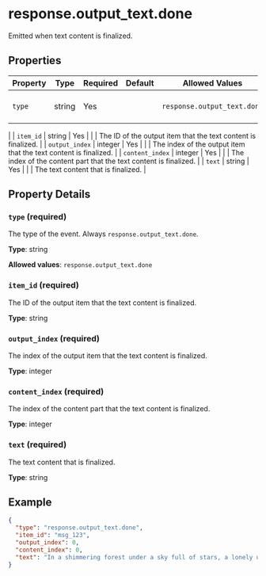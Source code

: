 # response.output_text.done

Emitted when text content is finalized.

## Properties

| Property | Type | Required | Default | Allowed Values | Description |
| -------- | ---- | -------- | ------- | -------------- | ----------- |
| `type` | string | Yes |  | `response.output_text.done` | The type of the event. Always `response.output_text.done`.
 |
| `item_id` | string | Yes |  |  | The ID of the output item that the text content is finalized.
 |
| `output_index` | integer | Yes |  |  | The index of the output item that the text content is finalized.
 |
| `content_index` | integer | Yes |  |  | The index of the content part that the text content is finalized.
 |
| `text` | string | Yes |  |  | The text content that is finalized.
 |

## Property Details

### `type` (required)

The type of the event. Always `response.output_text.done`.


**Type**: string

**Allowed values**: `response.output_text.done`

### `item_id` (required)

The ID of the output item that the text content is finalized.


**Type**: string

### `output_index` (required)

The index of the output item that the text content is finalized.


**Type**: integer

### `content_index` (required)

The index of the content part that the text content is finalized.


**Type**: integer

### `text` (required)

The text content that is finalized.


**Type**: string

## Example

```json
{
  "type": "response.output_text.done",
  "item_id": "msg_123",
  "output_index": 0,
  "content_index": 0,
  "text": "In a shimmering forest under a sky full of stars, a lonely unicorn named Lila discovered a hidden pond that glowed with moonlight. Every night, she would leave sparkling, magical flowers by the water's edge, hoping to share her beauty with others. One enchanting evening, she woke to find a group of friendly animals gathered around, eager to be friends and share in her magic."
}

```

